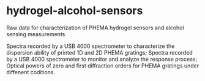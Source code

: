 # hydrogel-alcohol-sensors

  Raw data for characterization of PHEMA hydrogel sensors and alcohol sensing measurements
  
  Spectra recorded by a USB 4000 spectrometer to characterize the dispersion ability of printed 1D and 2D PHEMA gratings; 
  Spectra recorded by  a USB 4000 spectrometer to monitor and analyze the response process;
  Optical powers of zero and first diffraction orders for PHEMA gratings under diffenent coditions.
